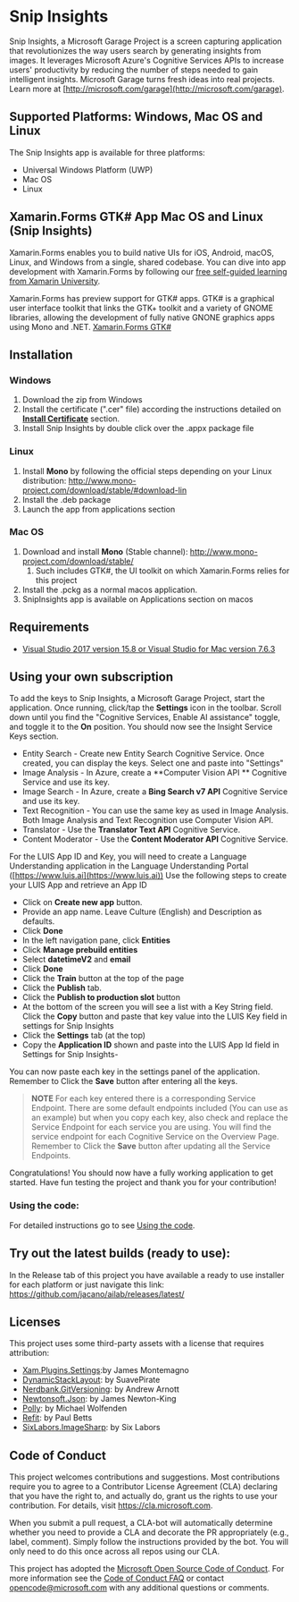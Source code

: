 # Snip Insights

Snip Insights, a Microsoft Garage Project is a screen capturing application that revolutionizes the way users search by generating insights from images. It leverages Microsoft Azure's Cognitive Services APIs to increase users' productivity by reducing the number of steps needed to gain intelligent insights. Microsoft Garage turns fresh ideas into real projects.  Learn more at [http://microsoft.com/garage](http://microsoft.com/garage).

## Supported Platforms: Windows, Mac OS and Linux

The Snip Insights app is available for three platforms:

- Universal Windows Platform (UWP)
- Mac OS
- Linux

## Xamarin.Forms GTK# App Mac OS and Linux (Snip Insights)

Xamarin.Forms enables you to build native UIs for iOS, Android, macOS, Linux, and Windows from a single, shared codebase. You can dive into app development with Xamarin.Forms by following our [free self-guided learning from Xamarin University](https://university.xamarin.com/classes/track/self-guided). 

Xamarin.Forms has preview support for GTK# apps. GTK# is a graphical user interface toolkit that links the GTK+ toolkit and a variety of GNOME libraries, allowing the development of fully native GNONE graphics apps using Mono and .NET. [Xamarin.Forms GTK#](https://docs.microsoft.com/en-us/xamarin/xamarin-forms/platform/gtk?tabs=vswin)
 
## Installation

### **Windows**

1. Download the zip from Windows 
2. Install the certificate (".cer" file) according the instructions detailed on [**Install Certificate**](docs/Windows_Install_Certificate.md) section.
3. Install Snip Insights by double click over the .appx package file

### **Linux**

1. Install **Mono** by following the official steps depending on your Linux distribution: <http://www.mono-project.com/download/stable/#download-lin>
2. Install the .deb package
3. Launch the app from applications section 

### Mac OS

1. Download and install **Mono** (Stable channel): http://www.mono-project.com/download/stable/
   1. Such includes GTK#, the UI toolkit on which Xamarin.Forms relies for this project
2. Install the .pckg as a normal macos application.
3. SnipInsights app is available on Applications section on macos


## Requirements

* [Visual Studio 2017 version 15.8 or Visual Studio for Mac version 7.6.3](https://www.visualstudio.com/vs/)

## Using your own subscription

To add the keys to Snip Insights, a Microsoft Garage Project, start the application.  Once running, click/tap the **Settings** icon in the toolbar.  Scroll down until you find the "Cognitive Services, Enable AI assistance" toggle, and toggle it to the **On** position.  You should now see the Insight Service Keys section.

- Entity Search - Create new Entity Search Cognitive Service.  Once created, you can display the keys.  Select one and paste into "Settings"
- Image Analysis - In Azure, create a **Computer Vision API ** Cognitive Service and use its key.
- Image Search - In Azure, create a **Bing Search v7 API** Cognitive Service and use its key.
- Text Recognition - You can use the same key as used in Image Analysis.  Both Image Analysis and Text Recognition use Computer Vision API.
- Translator - Use the **Translator Text API** Cognitive Service.
- Content Moderator - Use the **Content Moderator API** Cognitive Service.

For the LUIS App ID and Key, you will need to create a Language Understanding application in the Language Understanding Portal ([https://www.luis.ai](https://www.luis.ai))
Use the following steps to create your LUIS App and retrieve an App ID

- Click on **Create new app** button.
- Provide an app name.  Leave Culture (English) and Description as defaults.
- Click **Done**
- In the left navigation pane, click **Entities**
- Click **Manage prebuild entities**
- Select **datetimeV2** and **email**
- Click **Done**
- Click the **Train** button at the top of the page
- Click the **Publish** tab.
- Click the **Publish to production slot** button
- At the bottom of the screen you will see a list with a Key String field.  Click the **Copy** button and paste that key value into the LUIS Key field in settings for Snip Insights
- Click the **Settings** tab (at the top)
- Copy the **Application ID** shown and paste into the LUIS App Id field in Settings for Snip Insights-  

You can now paste each key in the settings panel of the application.
Remember to Click the **Save** button after entering all the keys.

> **NOTE** For each key entered there is a corresponding Service Endpoint.  There are some default endpoints included (You can use as an example) but when you copy each key, also check and replace the Service Endpoint for each service you are using.  You will find the service endpoint for each Cognitive Service on the Overview Page.  Remember to Click the **Save** button after updating all the Service Endpoints.

Congratulations! You should now have a fully working application to get started. Have fun testing the project and thank you for your contribution! 
### Using the code:

For detailed instructions go to see [Using the code](docs/Using_The_Code.md).  
    
## Try out the latest builds (ready to use):
In the Release tab of this project you have available a ready to use installer for each platform or just navigate this link:
https://github.com/jacano/ailab/releases/latest/

## Licenses

This project uses some third-party assets with a license that requires attribution:

- [Xam.Plugins.Settings](https://github.com/jamesmontemagno/SettingsPlugin):by James Montemagno
- [DynamicStackLayout](https://github.com/SuavePirate/DynamicStackLayout): by SuavePirate
- [Nerdbank.GitVersioning](https://github.com/aarnott/Nerdbank.GitVersioning): by Andrew Arnott 
- [Newtonsoft.Json](https://www.newtonsoft.com/json): by James Newton-King
- [Polly](https://github.com/App-vNext/Polly): by Michael Wolfenden
- [Refit](https://github.com/reactiveui/refit): by Paul Betts
- [SixLabors.ImageSharp](https://github.com/SixLabors/ImageSharp): by Six Labors

## Code of Conduct

This project welcomes contributions and suggestions.  Most contributions require you to agree to a
Contributor License Agreement (CLA) declaring that you have the right to, and actually do, grant us
the rights to use your contribution. For details, visit https://cla.microsoft.com.

When you submit a pull request, a CLA-bot will automatically determine whether you need to provide
a CLA and decorate the PR appropriately (e.g., label, comment). Simply follow the instructions
provided by the bot. You will only need to do this once across all repos using our CLA.

This project has adopted the [Microsoft Open Source Code of Conduct](https://opensource.microsoft.com/codeofconduct/).
For more information see the [Code of Conduct FAQ](https://opensource.microsoft.com/codeofconduct/faq/) or
contact [opencode@microsoft.com](mailto:opencode@microsoft.com) with any additional questions or comments.
